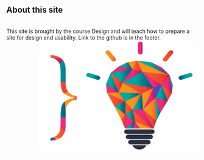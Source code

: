 <div class="mydiv">
    <h2>About this site</h2>
    <br>
    This site is brought by the course Design and will teach how to prepare a site for design and usability.
    Link to the github is in the footer.
    <br>
    <img src="../htdocs/img/about.png" alt="" style="border-radius:30px; width:420px; height:300px; margin-left: 17%;">

</div>
